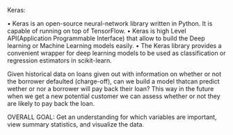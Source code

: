 
Keras: 

•	Keras is an open-source neural-network library written in Python. It is capable of running on top of TensorFlow. 
•	Keras is high Level API(Application Programmable Interface) that allow to build the Deep learning or Machine Learning models easily. 
•	The Keras library provides a convenient wrapper for deep learning models to be used as classification or regression estimators in scikit-learn.

Given historical data on loans given out with information on whether or not the borrower defaulted (charge-off), can we build a model thatcan predict wether or nor a borrower will pay back their loan? This way in the future when we get a new potential customer we can assess whether or not they are likely to pay back the loan. 

OVERALL GOAL: Get an understanding for which variables are important, view summary statistics, and visualize the data.
